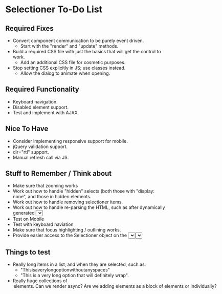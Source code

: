 # Selectioner To-Do List

## Required Fixes

- Convert component communication to be purely event driven.
	- Start with the "render" and "update" methods.
- Build a required CSS file with just the basics that will get the control to work.
	- Add an additional CSS file for cosmetic purposes.
- Stop setting CSS explicitly in JS; use classes instead.
	-  Allow the dialog to animate when opening.

## Required Functionality

- Keyboard navigation.
- Disabled element support.
- Test and implement with AJAX.

## Nice To Have

- Consider implementing responsive support for mobile.
- jQuery validation support.
- dir="rtl" support.
- Manual refresh call via JS.

## Stuff to Remember / Think about

- Make sure that zooming works
- Work out how to handle "hidden" selects (both those with "display: none", and those in hidden elements.
- Work out how to handle removing selectioner items.
- Work out how to handle re-parsing the HTML, such as after dynamically generated <select /> elements are added to the DOM via AJAX or other JS calls.
- Test on Mobile
- Test with keyboard naviation
- Make sure that focus highlighting / outlining works.
- Provide easier access to the Selectioner object on the <select /> element. 
	- Something like $('select').selectioner() instead of $('select').data('selectioner').
	- Calling this method could automatically attempt to work out what the best selectioner to
	  convert this <select /> to would be, and do so.

## Things to test

- Really long items in a list, and when they are selected, such as:
	- "Thisisaverylongoptionwithoutanyspaces"
	- "This is a very long option that will definitely wrap".
- Really huge collections of <option /> elements.
	- Can we render async? Are we adding elements as a block of elements or individually?
